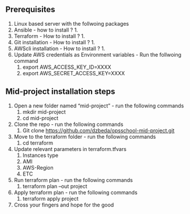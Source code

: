 ## Prerequisites ##
1. Linux based server with the follwoing packages 
2. Ansible - how to install ?
    1. 
3. Terraform - How to install ?
    1.  
4. Git installation - How to install ?
    1.  
4. AWScli installation - How to install ?
    1. 
5. Update AWS credentials as Environment variables - Run the follwoing command
    1. export AWS_ACCESS_KEY_ID=XXXX
    2. export AWS_SECRET_ACCESS_KEY=XXXX 


## Mid-project installation steps ##

1. Open a new folder named “mid-project”  - run the following commands 
    1. mkdir mid-project
    2. cd mid-project
2. Clone the repo - run the following commands 
    1. Git clone https://github.com/dzbeda/opsschool-mid-project.git
3. Move to the terraform folder - run the following commands 
    1. cd terraform 
4. Update relevant parameters in terraform.tfvars
    1. Instances type
    2. AMI 
    3. AWS-Region 
    4. ETC
5. Run terraform plan - run the following commands 
    1. terraform plan –out project 
6. Apply terraform plan - run the following commands    
    1. terraform apply project 
7. Cross your fingers and hope for the good
